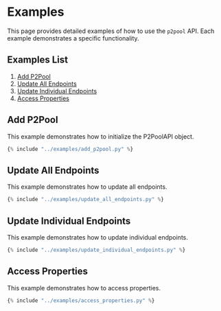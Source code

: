 # Examples

This page provides detailed examples of how to use the `p2pool` API. Each example demonstrates a specific functionality. 

## Examples List

01. [Add P2Pool](#add-p2pool)
02. [Update All Endpoints](#update-all-endpoints)
03. [Update Individual Endpoints](#update-individual-endpoints)
04. [Access Properties](#access-properties)

## Add P2Pool

This example demonstrates how to initialize the P2PoolAPI object. 

```python title="add_p2pool.py" linenums="1"
{% include "../examples/add_p2pool.py" %}
```

## Update All Endpoints

This example demonstrates how to update all endpoints. 

```python title="update_all_endpoints.py" linenums="1"
{% include "../examples/update_all_endpoints.py" %}
```

## Update Individual Endpoints

This example demonstrates how to update individual endpoints. 

```python title="update_individual_endpoints.py" linenums="1"
{% include "../examples/update_individual_endpoints.py" %}
```

## Access Properties

This example demonstrates how to access properties. 

```python title="access_properties.py" linenums="1"
{% include "../examples/access_properties.py" %}
```